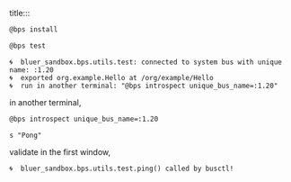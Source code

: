 title:::

```bash
@bps install
```

```bash
@bps test
```

```text
🌀  bluer_sandbox.bps.utils.test: connected to system bus with unique name: :1.20
🌀  exported org.example.Hello at /org/example/Hello
🌀  run in another terminal: "@bps introspect unique_bus_name=:1.20"
```

in another terminal,

```bash
@bps introspect unique_bus_name=:1.20
```

```text
s "Pong"
```

validate in the first window,

```text
🌀  bluer_sandbox.bps.utils.test.ping() called by busctl!
```